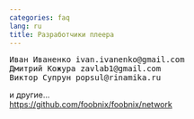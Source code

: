 ```yaml
---
categories: faq
lang: ru
title: Разработчики плеера
---
```


<pre>
Иван Иваненко ivan.ivanenko@gmail.com
Дмитрий Кожура zavlab1@gmail.com
Виктор Супрун popsul@rinamika.ru
</pre>
и другие...<br/>
<a target="_blank" href="https://github.com/foobnix/foobnix/network">https://github.com/foobnix/foobnix/network</a>


